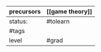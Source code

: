 | precursors | [[game theory]] |
| ---------- | --------------- |
| status:    | #tolearn        |
| #tags      |                 |
| level      | #grad           |
